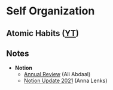 # Self Organization

## Atomic Habits ([YT](https://www.youtube.com/watch?v=PZ7lDrwYdZc))





## Notes

* **Notion**
  * [Annual Review](https://www.youtube.com/watch?v=ERGbgvvCJ8o) (Ali Abdaal)
  * [Notion Update 2021](https://www.youtube.com/watch?v=XsqtQ0XneGI) (Anna Lenks)
